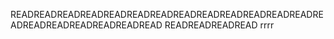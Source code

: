 READREADREADREADREADREADREADREADREADREADREADREADREADREADREADREADREADREADREADREAD
READREADREADREAD
rrrr